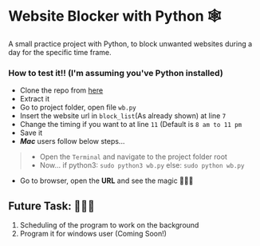 # Website Blocker with Python  🕸
A small practice project with Python, to block unwanted websites during a day for the specific time frame.  
  
### How to test it!!   (I'm assuming you've Python installed)
 - Clone the repo from [here](https://github.com/Devashish2910/website-blocker)
 - Extract it
 - Go to project folder, open file `wb.py`
 - Insert the website url in `block_list`(As already shown) at line `7`
 - Change the timing if you want to at line `11` (Default is `8 am to 11 pm`
 - Save it
 - ***Mac*** users follow below steps...
 

> - Open the `Terminal` and navigate to the project folder root 
>  - Now...   if python3: `sudo python3 wb.py` 	  else: `sudo python wb.py`

- Go to browser, open the **URL** and see the magic 🧙🏽‍♀️


 
## Future Task: 🤘🏽🤔

 1. Scheduling of the program to work on the background 
 2. Program it for windows user (Coming Soon!)
